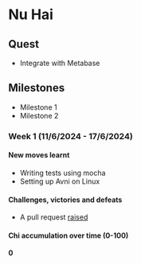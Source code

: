 # Nu Hai

## Quest
- Integrate with Metabase

## Milestones
- Milestone 1
- Milestone 2

### Week 1 (11/6/2024 - 17/6/2024)
#### New moves learnt
- Writing tests using mocha
- Setting up Avni on Linux

#### Challenges, victories and defeats
- A pull request [raised](https://github.com/avniproject/avni-client/pulls/1)

#### Chi accumulation over time (0-100)
**0**
